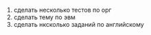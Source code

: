 1) сделать несколько тестов по орг
2) сделать тему по эвм
3) сделать нксколько заданий по английскому
